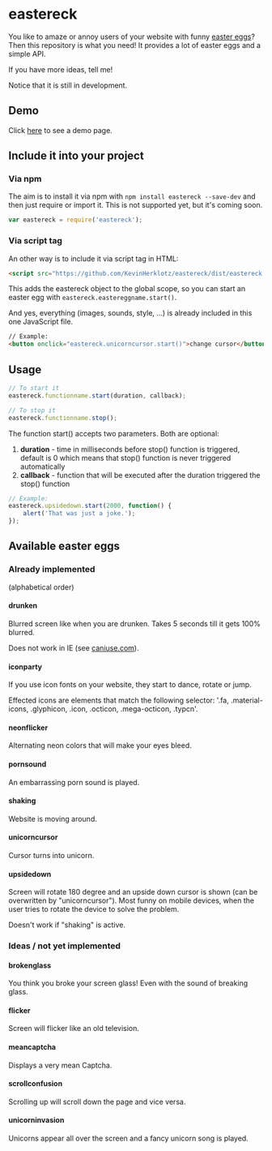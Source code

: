 # eastereck

You like to amaze or annoy users of your website with funny [easter eggs](https://en.wikipedia.org/wiki/Easter_egg_%28media%29)? Then this repository is what you need!
It provides a lot of easter eggs and a simple API.

If you have more ideas, tell me!

Notice that it is still in development.

## Demo

Click [here](https://rawgit.com/KevinHerklotz/eastereck/master/dist/demo.html) to see a demo page.

## Include it into your project

### Via npm

The aim is to install it via npm with `npm install eastereck --save-dev` and then just require or import it.
This is not supported yet, but it's coming soon.

```javascript
var eastereck = require('eastereck');
```

### Via script tag

An other way is to include it via script tag in HTML:  

```html
<script src="https://github.com/KevinHerklotz/eastereck/dist/eastereck.min.js"></script>
```

This adds the eastereck object to the global scope, so you can start an easter egg with `eastereck.eastereggname.start()`.

And yes, everything (images, sounds, style, ...) is already included in this one JavaScript file.

```html
// Example:
<button onclick="eastereck.unicorncursor.start()">change cursor</button>
```

## Usage

```javascript
// To start it
eastereck.functionname.start(duration, callback);

// To stop it
eastereck.functionname.stop();
```

The function start() accepts two parameters. Both are optional:

1. **duration** - time in milliseconds before stop() function is triggered, default is 0 which means that stop() function is never triggered automatically
2. **callback** - function that will be executed after the duration triggered the stop() function

```javascript
// Example:
eastereck.upsidedown.start(2000, function() {
    alert('That was just a joke.');
});
```

## Available easter eggs

### Already implemented

(alphabetical order)

#### drunken
Blurred screen like when you are drunken. Takes 5 seconds till it gets 100% blurred.

Does not work in IE (see [caniuse.com](http://caniuse.com/#feat=css-filters)).

#### iconparty
If you use icon fonts on your website, they start to dance, rotate or jump.

Effected icons are elements that match the following selector:
'.fa, .material-icons, .glyphicon, .icon, .octicon, .mega-octicon, .typcn'.

#### neonflicker
Alternating neon colors that will make your eyes bleed.

#### pornsound
An embarrassing porn sound is played.

#### shaking
Website is moving around.

#### unicorncursor
Cursor turns into unicorn.

#### upsidedown
Screen will rotate 180 degree and an upside down cursor is shown (can be overwritten by "unicorncursor").
Most funny on mobile devices, when the user tries to rotate the device to solve the problem.

Doesn't work if "shaking" is active.

### Ideas / not yet implemented

#### brokenglass
You think you broke your screen glass! Even with the sound of breaking glass.

#### flicker
Screen will flicker like an old television.

#### meancaptcha
Displays a very mean Captcha.

#### scrollconfusion
Scrolling up will scroll down the page and vice versa.

#### unicorninvasion
Unicorns appear all over the screen and a fancy unicorn song is played. 
